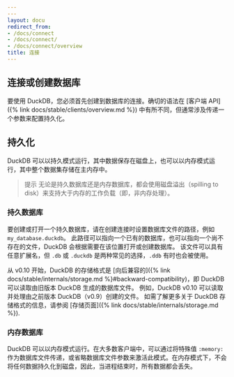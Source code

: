 ```yaml
---
---
layout: docu
redirect_from:
- /docs/connect
- /docs/connect/
- /docs/connect/overview
title: 连接
---
```


## 连接或创建数据库

要使用 DuckDB，您必须首先创建到数据库的连接。确切的语法在 [客户端 API]({% link docs/stable/clients/overview.md %}) 中有所不同，但通常涉及传递一个参数来配置持久化。

## 持久化

DuckDB 可以以持久模式运行，其中数据保存在磁盘上，也可以以内存模式运行，其中整个数据集存储在主内存中。

> 提示 无论是持久数据库还是内存数据库，都会使用磁盘溢出（spilling to disk）来支持大于内存的工作负载（即，非内存处理）。

### 持久数据库

要创建或打开一个持久数据库，请在创建连接时设置数据库文件的路径，例如 `my_database.duckdb`。
此路径可以指向一个已有的数据库，也可以指向一个尚不存在的文件，DuckDB 会根据需要在该位置打开或创建数据库。
该文件可以具有任意扩展名，但 `.db` 或 `.duckdb` 是两种常见的选择，`.ddb` 有时也会被使用。

从 v0.10 开始，DuckDB 的存储格式是 [向后兼容的]({% link docs/stable/internals/storage.md %}#backward-compatibility)，即 DuckDB 可以读取由旧版本 DuckDB 生成的数据库文件。
例如，DuckDB v0.10 可以读取并处理由之前版本 DuckDB（v0.9）创建的文件。
如需了解更多关于 DuckDB 存储格式的信息，请参阅 [存储页面]({% link docs/stable/internals/storage.md %}).

### 内存数据库

DuckDB 可以以内存模式运行。在大多数客户端中，可以通过将特殊值 `:memory:` 作为数据库文件传递，或省略数据库文件参数来激活此模式。在内存模式下，不会将任何数据持久化到磁盘，因此，当进程结束时，所有数据都会丢失。